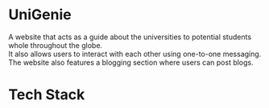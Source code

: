 # UniGenie
A website that acts as a guide about the universities to potential students whole throughout the globe.<br>
It also allows users to interact with each other using one-to-one messaging.<br>
The website also features a blogging section where users can post blogs.

# Tech Stack

